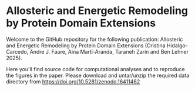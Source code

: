 # Allosteric and Energetic Remodeling by Protein Domain Extensions
Welcome to the GitHub repository for the following publication: Allosteric and Energetic Remodeling by Protein Domain Extensions (Cristina Hidalgo-Carcedo, Andre J. Faure, Aina Martí-Aranda, Taraneh Zarin and Ben Lehner 2025).

Here you'll find source code for computational analyses and to reproduce the figures in the paper.
Please download and untar/unzip the required data directory from https://doi.org/10.5281/zenodo.16411462
